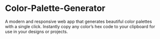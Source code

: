 # Color-Palette-Generator
A modern and responsive web app that generates beautiful color palettes with a single click. Instantly copy any color’s hex code to your clipboard for use in your designs or projects. 
